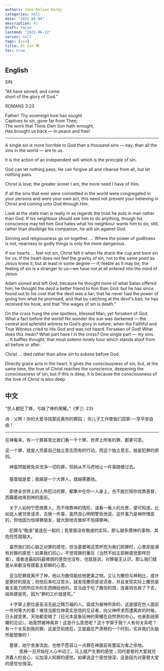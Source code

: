 ```yaml
---
authors: John Nelson Darby
categories: null
date: "2021-05-04"
description: #1
draft: false
lastmod: "2021-06-12"
series: null
tags: [sin]
title: 01 Sin 罪
toc: true
---
```




<!--more-->
## English

SIN  

“All have sinned, and come  
short of the glory of God.”  

ROMANS 3:23  


Father! Thy sovereign love has sought  
    Captives to sin, gone far from Thee;  
The work that Thine Own Son hath wrought,  
    Has brought us back — in peace and free!  

___  

A single sin is more horrible to God than a thousand sins — nay, than all the sins in the world — are to us.  


It is the action of an independent will which is the principle of sin.  


God can let nothing pass; He can forgive all and cleanse from all, but let nothing pass.  


Christ is love; the greater sinner I am, the more need I have of Him.  

 
If all the sins that ever were committed in the world were congregated in your persons and were your own act, this need not prevent your believing in Christ and coming unto God through Him.  

 
Look at the state man is really in as regards the trust he puts in man rather than God. If his neighbour should ask him to do anything, though his conscience may tell him God hates what his neighbour wants him to do, still, rather than disoblige his companion, he will sin against God.  


Sinning and religiousness go on together. … Where the power of godliness is not, nearness to godly things is only the more dangerous.  


If our hearts … feel not sin, Christ felt it when He drank the cup and bore sin for us. If the heart does not feel the gravity of sin, not to the same point as Jesus knew it, but at least in some degree — if, feeble as it may be, the feeling of sin is a stranger to us—we have not at all entered into the mind of Jesus.  


Adam sinned and left God, because he thought more of what Satan offered him; he thought the devil a better friend to him than God: but he has since found out to his cost that the devil was a liar; that he never had the power of giving him what he promised, and that by catching at the devil's bait; he has received his hook, and that “the wages of sin is death.”  

 
On the cross hung the one spotless, blessed Man, yet forsaken of God. What a fact before the world! No wonder the sun was darkened — the central and splendid witness to God’s glory in nature, when the Faithful and True Witness cried to His God and was not heard. Forsaken of God! What does this mean? What part have I in the cross? One single part — my sins. … It baffles thought, that most solemn lonely hour which stands aloof from all before or after.  

 
Christ … died rather than allow sin to subsist before God.  


Directly grace acts in the heart, it gives the consciousness of sin; but, at the same time, the love of Christ reaches the conscience, deepening the consciousness of sin; but if this is deep, it is because the consciousness of the love of Christ is also deep.  


## 中文
“世人都犯了罪，亏缺了神的荣耀。”《罗三: 23》

诗：父啊！你的大爱寻找那远离你的罪囚；
你儿子工作使我们回家──享平安自由！

___  


  在神看来，有一个罪甚至比我们看一千个罪、世界上所有的罪，都更可恶。  
    
  这一个罪，就是人凭着自己独立意志而有的行动，而这个独立意志，就是犯罪的原则。  

　神虽然能赦免并洗净一切的罪，但祂从不马虎地让一件事随便过去。  
　  
　基督就是爱；我越是一个大罪人，就越需要祂。  
　  
　即使全世界上的人所犯过的罪，都集中在你一人身上，也不能拦阻你信靠基督，而藉着祂来到神的面前。  

　关于人如何宁愿倚靠人，而不倚靠神的情形，请看一看人的光景，便可知道。比如说人被邻舍请求，去做一件事，虽然良心明明警告他说，这件事乃是神所憎恶的，但他因为怕得罪朋友，就大胆地去做却不怕得罪神。  

　犯罪与“敬虔”是连在一起的；若里面没有敬虔的实际，那么越多摸神的事物，其危险性就越大。  

　虽然我们的心缺乏对罪的感觉，但当基督喝这苦杯而为我们担罪时，心里却是满有对罪的感觉！如果我们的心，不觉得罪的重压（当然不如主耶稣感觉那样厉害），或者连最起码最微弱的感觉也没有，也就是说，对罪毫无认识，那么我们就是从来都没有摸着主耶稣的心意。  

　亚当犯罪就离开了神，他以为撒但能给他更美之物。又认为撒但与神相比，或许是更好的朋友；但他后来吃过苦头，就发现撒但是说谎者，并且发现实际上撒但是毫无能力把所应许的东西赐给他的。亚当由于吃了撒但的饵，连毒钩也吞了下去，结局便是死，因为“罪的工价就是死。”  

　十字架上那位是圣洁无疵之赐万福的人，竟成为被神所弃的，这是摆在世人面前一件何等大的事！难怪当那位神真实忠信的见证者，向父神呼求而遭离弃的时候，日头就变黑，天地都变暗了（日光本是象征神的荣耀在自然界的中心，也表彰祂荣耀的见证）。祂竟然被神离弃！这是什么意思呢？这十字架于我个人有何关系呢？有一个关系到我的罪。这是空前绝后，又是最庄严肃穆的一个时刻，实非我们头脑所能想像的！  

　基督，祂宁舍身流血，也绝不愿容让一点罪在神面前有蔓延为害之余地。  
　　
　恩典一旦开始在人心中动工，马上就产生罪的感觉；同时基督的大爱就充沛着人的良心，以加深人知罪的感觉。如果说这个感觉很深，这是因为对基督大爱的感觉也很深。  